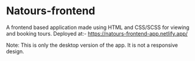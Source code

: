 # Natours-frontend
A frontend based application made using HTML and CSS/SCSS for viewing and booking tours.
Deployed at:- https://natours-frontend-app.netlify.app/

Note: This is only the desktop version of the app. It is not a responsive design.

